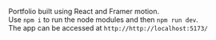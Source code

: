 Portfolio built using React and Framer motion.
<br>Use `npm i` to run the node modules and then `npm run dev`.<br>
The app can be accessed at `http://http://localhost:5173/`

